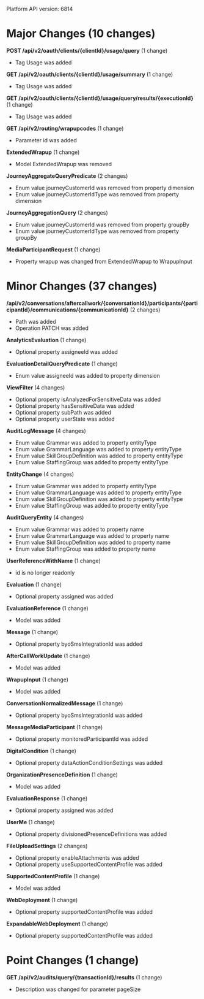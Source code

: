 Platform API version: 6814


# Major Changes (10 changes)

**POST /api/v2/oauth/clients/{clientId}/usage/query** (1 change)

* Tag Usage was added

**GET /api/v2/oauth/clients/{clientId}/usage/summary** (1 change)

* Tag Usage was added

**GET /api/v2/oauth/clients/{clientId}/usage/query/results/{executionId}** (1 change)

* Tag Usage was added

**GET /api/v2/routing/wrapupcodes** (1 change)

* Parameter id was added

**ExtendedWrapup** (1 change)

* Model ExtendedWrapup was removed

**JourneyAggregateQueryPredicate** (2 changes)

* Enum value journeyCustomerId was removed from property dimension
* Enum value journeyCustomerIdType was removed from property dimension

**JourneyAggregationQuery** (2 changes)

* Enum value journeyCustomerId was removed from property groupBy
* Enum value journeyCustomerIdType was removed from property groupBy

**MediaParticipantRequest** (1 change)

* Property wrapup was changed from ExtendedWrapup to WrapupInput


# Minor Changes (37 changes)

**/api/v2/conversations/aftercallwork/{conversationId}/participants/{participantId}/communications/{communicationId}** (2 changes)

* Path was added
* Operation PATCH was added

**AnalyticsEvaluation** (1 change)

* Optional property assigneeId was added

**EvaluationDetailQueryPredicate** (1 change)

* Enum value assigneeId was added to property dimension

**ViewFilter** (4 changes)

* Optional property isAnalyzedForSensitiveData was added
* Optional property hasSensitiveData was added
* Optional property subPath was added
* Optional property userState was added

**AuditLogMessage** (4 changes)

* Enum value Grammar was added to property entityType
* Enum value GrammarLanguage was added to property entityType
* Enum value SkillGroupDefinition was added to property entityType
* Enum value StaffingGroup was added to property entityType

**EntityChange** (4 changes)

* Enum value Grammar was added to property entityType
* Enum value GrammarLanguage was added to property entityType
* Enum value SkillGroupDefinition was added to property entityType
* Enum value StaffingGroup was added to property entityType

**AuditQueryEntity** (4 changes)

* Enum value Grammar was added to property name
* Enum value GrammarLanguage was added to property name
* Enum value SkillGroupDefinition was added to property name
* Enum value StaffingGroup was added to property name

**UserReferenceWithName** (1 change)

* id is no longer readonly

**Evaluation** (1 change)

* Optional property assigned was added

**EvaluationReference** (1 change)

* Model was added

**Message** (1 change)

* Optional property byoSmsIntegrationId was added

**AfterCallWorkUpdate** (1 change)

* Model was added

**WrapupInput** (1 change)

* Model was added

**ConversationNormalizedMessage** (1 change)

* Optional property byoSmsIntegrationId was added

**MessageMediaParticipant** (1 change)

* Optional property monitoredParticipantId was added

**DigitalCondition** (1 change)

* Optional property dataActionConditionSettings was added

**OrganizationPresenceDefinition** (1 change)

* Model was added

**EvaluationResponse** (1 change)

* Optional property assigned was added

**UserMe** (1 change)

* Optional property divisionedPresenceDefinitions was added

**FileUploadSettings** (2 changes)

* Optional property enableAttachments was added
* Optional property useSupportedContentProfile was added

**SupportedContentProfile** (1 change)

* Model was added

**WebDeployment** (1 change)

* Optional property supportedContentProfile was added

**ExpandableWebDeployment** (1 change)

* Optional property supportedContentProfile was added


# Point Changes (1 change)

**GET /api/v2/audits/query/{transactionId}/results** (1 change)

* Description was changed for parameter pageSize
